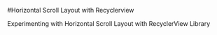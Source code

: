 #Horizontal Scroll Layout with Recyclerview

Experimenting with Horizontal Scroll Layout with RecyclerView Library
